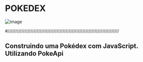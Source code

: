 # POKEDEX

![image](Img-GitHub/International_Pokémon_logo.svg.png)

#/////////////////////////////////////////////////////////////////////////

<h2>Construindo uma Pokédex com JavaScript. Utilizando PokeApi</h2>

